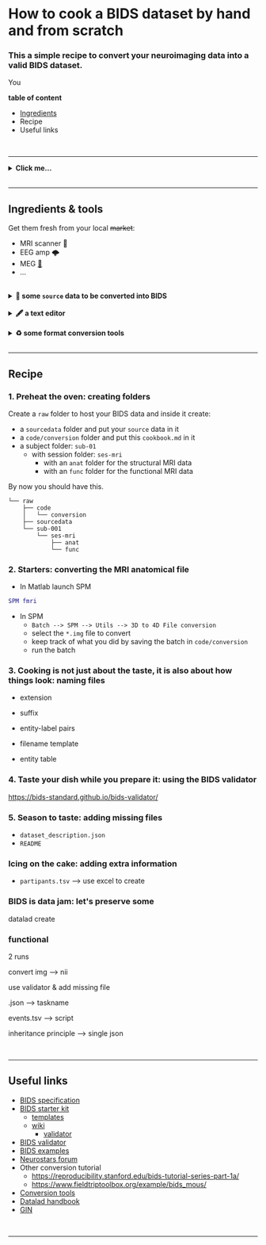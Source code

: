 
<!-- TODO
- conversion script for MEG events
- link to BEPs have a look and contribute
- use BEPs to organize yet unsupported data -->

<!-- # Converting the SPM multimodal tutorial dataset

Converts the multimodal dataset from SPM and to BIDS

Source: https://www.fil.ion.ucl.ac.uk/spm/data/mmfaces/

Requires SPM12 and
[BIDS-matlab](https://github.com/bids-standard/bids-matlab/tree/dev).

Place and unzip the zip files in `source` folder and run
`code/code/convert_spm_multimodal_ds.m` -->

# How to cook a BIDS dataset by hand and from scratch

<h3> 
    This a simple recipe to convert your neuroimaging data into a valid BIDS dataset.
</h3>

You 

**table of content**

- [Ingredients](#Ingredients)
- Recipe
- Useful links

<br>

---

<details><summary> <b>Click me...</b> </font> </summary><br>

... to see what I hide !!!

<center>
<a href="https://twitter.com/RemiGau/status/1115513296134778880" target="_blank">
    <img src="https://pbs.twimg.com/media/D3sYRfhWkAAlevT?format=jpg&name=small" width="500" />
</a>
</center>

</details>

<br>

---

## Ingredients & tools

Get them fresh from your local ~~market~~:

- MRI scanner 🧲
- EEG amp 🌩
- MEG [:octopus:](https://theupturnedmicroscope.com/comic/squid/)
- ...

<br>

<details><summary> <b> 🧠 some <code>source</code> data to be converted into BIDS </b> </font> </summary><br>
    <p> 
        We will work with the <a href="https://www.fil.ion.ucl.ac.uk/spm/data/mmfaces/" target="_blank">multi-modal face dataset from SPM</a>. 
    </p>
    <p> 
        This dataset contains EEG, MEG and fMRI data on the same subject within the same paradigm.
    </p>
    <p>
        Very often MRI source ata will be in a DICOM format and will required to be converted.
        Here the MRI data is in 3D Nifti Nifti  format <code>.hdr/.img</code> and 
        we will need to change that to a 4D Nifti <code>.nii</code> format.
    </p>
</details>

<br>

<details><summary> <b> 🖋 a text editor </b> </font> </summary><br>
    Several common options top choose from:
    <ul>
        <li><a href="https://code.visualstudio.com" target="_blank">Visual Studio code</a></li>
        <li><a href="https://www.sublimetext.com/" target="_blank">Sublime</a></li>
        <li><a href="https://atom.io/" target="_blank">Atom</a></li>
        <li>Notepad does not count.</li>
    </ul>
</details>

<br>

<details><summary> <b> ♻ some format conversion tools </b> </font> </summary><br>
    For the MRI data we will be using some of the SPM built in functions.
</details>

<br>

---

## Recipe

### 1. Preheat the oven: creating folders

Create a `raw` folder to host your BIDS data and inside it create:

- a `sourcedata` folder and put your `source` data in it
- a `code/conversion` folder and put this `cookbook.md` in it
- a subject folder: `sub-01`
  - with session folder: `ses-mri`
    - with an `anat` folder for the structural MRI data
    - with an `func` folder for the functional MRI data

By now you should have this.

```
└── raw
    ├── code
    │   └── conversion
    ├── sourcedata
    └── sub-001
        └── ses-mri
            ├── anat
            └── func
```

### 2. Starters: converting the MRI anatomical file

- In Matlab launch SPM

```matlab
SPM fmri
```

- In SPM
    - `Batch --> SPM --> Utils --> 3D to 4D File conversion`
    - select the `*.img` file to convert
    - keep track of what you did by saving the batch in `code/conversion`
    - run the batch

### 3. Cooking is not just about the taste, it is also about how things look: naming files

- extension 
- suffix 
- entity-label pairs

- filename template 

- entity table

### 4. Taste your dish while you prepare it: using the BIDS validator

https://bids-standard.github.io/bids-validator/

### 5. Season to taste: adding missing files

- `dataset_description.json`
- `README`

### Icing on the cake: adding extra information

- `partipants.tsv` --> use excel to create

### BIDS is data jam: let's preserve some

datalad create 

### functional

2 runs

convert img --> nii

use validator & add missing file

.json --> taskname

events.tsv --> script

inheritance principle --> single json

<!-- 
- Defacing
- MRIQC
- Things to improve 
-->

<br>

---

## Useful links

- [BIDS specification](https://bids-specification.readthedocs.io)
- [BIDS starter kit](https://github.com/bids-standard/bids-starter-kit)
  - [templates](https://github.com/bids-standard/bids-starter-kit/tree/main/templates)
  - [wiki](https://github.com/bids-standard/bids-starter-kit/wiki)
    - [validator](https://github.com/bids-standard/bids-starter-kit/wiki/bids-validator-info)
- [BIDS validator](https://github.com/bids-standard/bids-validator)
- [BIDS examples](https://github.com/bids-standard/bids-examples)
- [Neurostars forum](https://neurostars.org/tag/bids)
- Other conversion tutorial
  - https://reproducibility.stanford.edu/bids-tutorial-series-part-1a/
  - https://www.fieldtriptoolbox.org/example/bids_mous/
- [Conversion tools](https://bids.neuroimaging.io/benefits.html#converters)
- [Datalad handbook](http://handbook.datalad.org/en/latest/index.html)
- [GIN](https://gin.g-node.org/)

<br>

---
